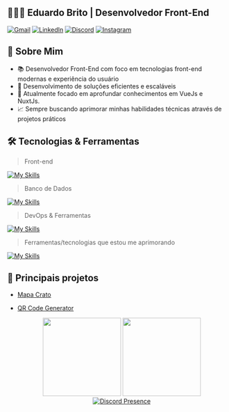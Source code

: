 ## 👨🏻‍💻 Eduardo Brito | Desenvolvedor Front-End

[![Gmail](https://img.shields.io/badge/Gmail-D14836?style=for-the-badge&logo=gmail&logoColor=white)](mailto:contato@eduardobrito.dev)
[![LinkedIn](https://img.shields.io/badge/LinkedIn-0077B5?style=for-the-badge&logo=linkedin&logoColor=white)](https://www.linkedin.com/in/duduubas)
[![Discord](https://img.shields.io/badge/Discord-5865F2?style=for-the-badge&logo=discord&logoColor=white)](https://discord.com/users/Duduubas)
[![Instagram](https://img.shields.io/badge/Instagram-E4405F?style=for-the-badge&logo=instagram&logoColor=white)](https://www.instagram.com/eduardobrito.dev)

## 💫 Sobre Mim

- 📚 Desenvolvedor Front-End com foco em tecnologias front-end modernas e experiência do usuário
- 🚀 Desenvolvimento de soluções eficientes e escaláveis
- 🌱 Atualmente focado em aprofundar conhecimentos em VueJs e NuxtJs.
- 📈 Sempre buscando aprimorar minhas habilidades técnicas através de projetos práticos

## 🛠️ Tecnologias & Ferramentas

> Front-end
>
[![My Skills](https://skillicons.dev/icons?i=html,css,javascript,vuejs,nuxtjs,tailwind)](https://skillicons.dev)

> Banco de Dados
> 
[![My Skills](https://skillicons.dev/icons?i=mongodb)](https://skillicons.dev)

> DevOps & Ferramentas
>
[![My Skills](https://skillicons.dev/icons?i=git,github,vscode,cloudflare,codepen)](https://skillicons.dev)

> Ferramentas/tecnologias que estou me aprimorando
>
[![My Skills](https://skillicons.dev/icons?i=vuejs,nuxtjs,tailwind)](https://skillicons.dev)

## 🚀 Principais projetos

- [Mapa Crato](https://mapa-crato.eduardobrito.dev/)
- [QR Code Generator](https://qrcodegenerator.eduardobrito.dev/)

  <div align="center">
  <!-- Stats lado a lado -->
  <img height="180em" src="https://github-readme-stats.vercel.app/api?username=eduardobritodev&show_icons=true&theme=tokyonight&include_all_commits=true&count_private=true"/>
  <img height="180em" src="https://github-readme-stats.vercel.app/api/top-langs/?username=eduardobritodev&layout=compact&langs_count=7&theme=tokyonight"/>
  
  <!-- Discord Presence -->
  <a href="https://discord.com/users/522531030834610211">
    <img src="https://lanyard.cnrad.dev/api/522531030834610211?showDisplayName=true&hideClan=true" alt="Discord Presence"/>
  </a>
</div>
